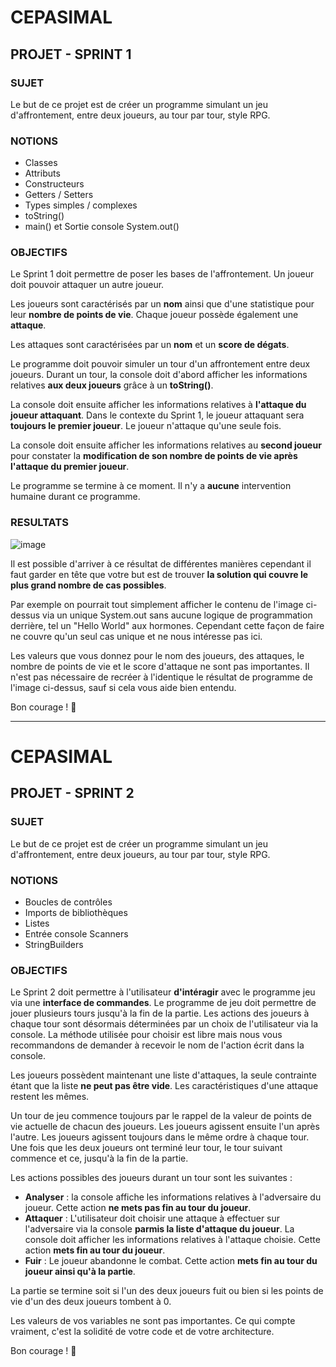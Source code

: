 # CEPASIMAL
## PROJET - SPRINT 1
### SUJET
Le but de ce projet est de créer un programme simulant un jeu d'affrontement, entre deux joueurs, au tour par tour, style RPG.

### NOTIONS
+ Classes
+ Attributs
+ Constructeurs
+ Getters / Setters
+ Types simples / complexes
+ toString()
+ main() et Sortie console System.out()

### OBJECTIFS
Le Sprint 1 doit permettre de poser les bases de l'affrontement. Un joueur doit pouvoir attaquer un autre joueur.

Les joueurs sont caractérisés par un **nom** ainsi que d'une statistique pour leur **nombre de points de vie**. Chaque joueur possède également une **attaque**.

Les attaques sont caractérisées par un **nom** et un **score de dégats**.

Le programme doit pouvoir simuler un tour d'un affrontement entre deux joueurs. Durant un tour, la console doit d'abord afficher les informations relatives **aux deux joueurs** grâce à un **toString()**.

La console doit ensuite afficher les informations relatives à **l'attaque du joueur attaquant**. Dans le contexte du Sprint 1, le joueur attaquant sera **toujours le premier joueur**. Le joueur n'attaque qu'une seule fois.

La console doit ensuite afficher les informations relatives au **second joueur** pour constater la **modification de son nombre de points de vie après l'attaque du premier joueur**.

Le programme se termine à ce moment. Il n'y a **aucune** intervention humaine durant ce programme.

### RESULTATS
![image](https://cdn.discordapp.com/attachments/620180603589099525/1035627703715512440/unknown.png)

Il est possible d'arriver à ce résultat de différentes manières cependant il faut garder en tête que votre but est de trouver **la solution qui couvre le plus grand nombre de cas possibles**.

Par exemple on pourrait tout simplement afficher le contenu de l'image ci-dessus via un unique System.out sans aucune logique de programmation derrière, tel un "Hello World" aux hormones. Cependant cette façon de faire ne couvre qu'un seul cas unique et ne nous intéresse pas ici.

Les valeurs que vous donnez pour le nom des joueurs, des attaques, le nombre de points de vie et le score d'attaque ne sont pas importantes. Il n'est pas nécessaire de recréer à l'identique le résultat de programme de l'image ci-dessus, sauf si cela vous aide bien entendu.

Bon courage ! 🌟

---

# CEPASIMAL
## PROJET - SPRINT 2
### SUJET
Le but de ce projet est de créer un programme simulant un jeu d'affrontement, entre deux joueurs, au tour par tour, style RPG.

### NOTIONS
+ Boucles de contrôles
+ Imports de bibliothèques
+ Listes
+ Entrée console Scanners
+ StringBuilders

### OBJECTIFS
Le Sprint 2 doit permettre à l'utilisateur **d'intéragir** avec le programme jeu via une **interface de commandes**. Le programme de jeu doit permettre de jouer plusieurs tours jusqu'à la fin de la partie. Les actions des joueurs à chaque tour sont désormais déterminées par un choix de l'utilisateur via la console. La méthode utilisée pour choisir est libre mais nous vous recommandons de demander à recevoir le nom de l'action écrit dans la console.

Les joueurs possèdent maintenant une liste d'attaques, la seule contrainte étant que la liste **ne peut pas être vide**. Les caractéristiques d'une attaque restent les mêmes.

Un tour de jeu commence toujours par le rappel de la valeur de points de vie actuelle de chacun des joueurs. Les joueurs agissent ensuite l'un après l'autre. Les joueurs agissent toujours dans le même ordre à chaque tour. Une fois que les deux joueurs ont terminé leur tour, le tour suivant commence et ce, jusqu'à la fin de la partie.

Les actions possibles des joueurs durant un tour sont les suivantes :
+ **Analyser** : la console affiche les informations relatives à l'adversaire du joueur. Cette action **ne mets pas fin au tour du joueur**.
+ **Attaquer** : L'utilisateur doit choisir une attaque à effectuer sur l'adversaire via la console **parmis la liste d'attaque du joueur**. La console doit afficher les informations relatives à l'attaque choisie. Cette action **mets fin au tour du joueur**.
+ **Fuir** : Le joueur abandonne le combat. Cette action **mets fin au tour du joueur ainsi qu'à la partie**.

La partie se termine soit si l'un des deux joueurs fuit ou bien si les points de vie d'un des deux joueurs tombent à 0.

Les valeurs de vos variables ne sont pas importantes. Ce qui compte vraiment, c'est la solidité de votre code et de votre architecture.

Bon courage ! 🌟